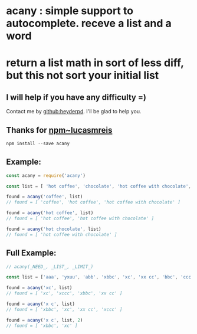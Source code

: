 # acany : simple support to autocomplete. receve a list and a word
# return a list math in sort of less diff, but this not sort your initial list

## I will help if you have any difficulty =)
Contact me by [github:heyderpd](https://github.com/heyderpd). I'll be glad to help you.

## Thanks for [npm~lucasmreis](https://www.npmjs.com/~lucasmreis)
```javascript
npm install --save acany
```

## Example:
```javascript
const acany = require('acany')

const list = [ 'hot coffee', 'chocolate', 'hot coffee with chocolate', 'coffee' ]

found = acany('coffee', list)
// found = [ 'coffee', 'hot coffee', 'hot coffee with chocolate' ]

found = acany('hot coffee', list)
// found = [ 'hot coffee', 'hot coffee with chocolate' ]

found = acany('hot chocolate', list)
// found = [ 'hot coffee with chocolate' ]
```

## Full Example:
```javascript
// acany(_NEED_, _LIST_, _LIMIT_)

const list = ['aaa', 'yxuu', 'abb', 'xbbc', 'xc', 'xx cc', 'bbc', 'ccc', 'xccc']

found = acany('xc', list)
// found = [ 'xc', 'xccc', 'xbbc', 'xx cc' ]

found = acany('x c', list)
// found = [ 'xbbc', 'xc', 'xx cc', 'xccc' ]

found = acany('x c', list, 2)
// found = [ 'xbbc', 'xc' ]
```

